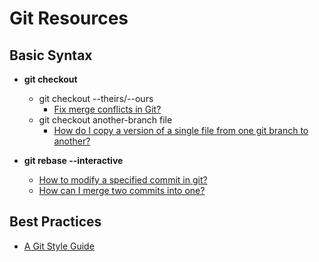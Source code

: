 # Git Resources

## Basic Syntax

- **git checkout**
    - git checkout --theirs/--ours
        - [Fix merge conflicts in Git?](http://stackoverflow.com/a/3407920/3175815)
    - git checkout another-branch file
        - [How do I copy a version of a single file from one git branch to another?](http://stackoverflow.com/questions/307579/how-do-i-copy-a-version-of-a-single-file-from-one-git-branch-to-another)

- **git rebase --interactive**
    - [How to modify a specified commit in git?](http://stackoverflow.com/questions/1186535/how-to-modify-a-specified-commit-in-git)
    - [How can I merge two commits into one?](http://stackoverflow.com/questions/2563632/how-can-i-merge-two-commits-into-one)

## Best Practices

- [A Git Style Guide](https://github.com/agis-/git-style-guide)
